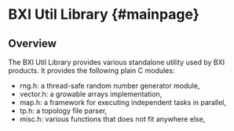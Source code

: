 BXI Util Library                         {#mainpage}
=================

## Overview

The BXI Util Library provides various standalone utility used by BXI products.
It provides the following plain C modules:

- rng.h: a thread-safe random number generator module,
- vector.h: a growable arrays implementation, 
- map.h: a framework for executing independent tasks in parallel,
- tp.h: a topology file parser,
- misc.h: various functions that does not fit anywhere else,

